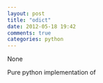 ```yaml
---
layout: post
title: "odict"
date: 2012-05-18 19:42
comments: true
categories: python
---
```


None


Pure python implementation of 

